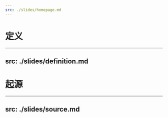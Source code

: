 ```yaml
---
src: ./slides/homepage.md
---
```


# 定义
---
src: ./slides/definition.md
---

# 起源
---
src: ./slides/source.md
---

<!-- # Quantum mechanics

量子力学：是物理学的分支学科。 它主要描写微观的事物，与相对论一起被认为是现代物理学的两大基本支柱，许多物理学理论和科学，如原子物理学、固体物理学、核物理学和粒子物理学以及其它相关的学科，都是以其为基础。

<div class="pt-12">
  <span @click="$slidev.nav.next" class="px-2 py-1 rounded cursor-pointer" hover="bg-white bg-opacity-10">
    Press Space for next page <carbon:arrow-right class="inline"/>
  </span>
</div>

<div class="abs-br m-6 flex gap-2">
  <button @click="$slidev.nav.openInEditor()" title="Open in Editor" class="text-xl slidev-icon-btn opacity-50 !border-none !hover:text-white">
    <carbon:edit />
  </button>
  <a href="https://github.com/slidevjs/slidev" target="_blank" alt="GitHub"
    class="text-xl slidev-icon-btn opacity-50 !border-none !hover:text-white">
    <carbon-logo-github />
  </a>
</div> -->

<!--
The last comment block of each slide will be treated as slide notes. It will be visible and editable in Presenter Mode along with the slide. [Read more in the docs](https://sli.dev/guide/syntax.html#notes)
-->